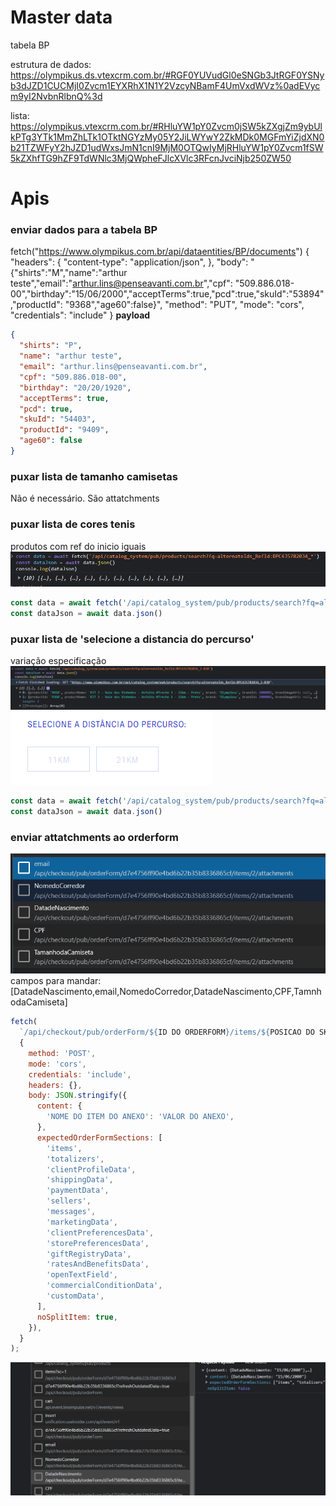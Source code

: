 # Master data

tabela BP

estrutura de dados:
https://olympikus.ds.vtexcrm.com.br/#RGF0YUVudGl0eSNGb3JtRGF0YSNyb3dJZD1CUCMjI0Zvcm1EYXRhX1N1Y2VzcyNBamF4UmVxdWVz%0adEVycm9yI2NvbnRlbnQ%3d

lista:
https://olympikus.vtexcrm.com.br/#RHluYW1pY0Zvcm0jSW5kZXgjZm9ybUlkPTg3YTk1MmZhLTk1OTktNGYzMy05Y2JiLWYwY2ZkMDk0MGFmYiZjdXN0b21TZWFyY2hJZD1udWxsJmN1cnI9MjM0OTQwIyMjRHluYW1pY0Zvcm1fSW5kZXhfTG9hZF9TdWNlc3MjQWpheFJlcXVlc3RFcnJvciNjb250ZW50

# Apis

### enviar dados para a tabela BP

fetch("https://www.olympikus.com.br/api/dataentities/BP/documents")
{
"headers": {
"content-type": "application/json",
},
"body": "{\"shirts\":\"M\",\"name\":\"arthur teste\",\"email\":\"arthur.lins@penseavanti.com.br\",\"cpf\":
\"509.886.018-00\",\"birthday\":\"15/06/2000\",\"acceptTerms\":true,\"pcd\":true,\"skuId\":\"53894\",\"productId\":
\"9368\",\"age60\":false}",
"method": "PUT",
"mode": "cors",
"credentials": "include"
}
**payload**

```JSON
{
  "shirts": "P",
  "name": "arthur teste",
  "email": "arthur.lins@penseavanti.com.br",
  "cpf": "509.886.018-00",
  "birthday": "20/20/1920",
  "acceptTerms": true,
  "pcd": true,
  "skuId": "54403",
  "productId": "9409",
  "age60": false
}
```

### puxar lista de tamanho camisetas

Não é necessário. São attatchments

### puxar lista de cores tenis

produtos com ref do inicio iguais
![Exemplo consumindo Referência: BPC435782034_3-030](image-2.png)

```javascript
const data = await fetch('/api/catalog_system/pub/products/search?fq=alternateIds_RefId:BPC435782034_*')
const dataJson = await data.json()
```

### puxar lista de 'selecione a distancia do percurso'

variação especificação
![Exemplo consumindo Referência: BPC435782034_3-030](image.png)
![Alt text](image-1.png)

```javascript
const data = await fetch('/api/catalog_system/pub/products/search?fq=alternateIds_RefId:BPC435782034_3-030')
const dataJson = await data.json()
```

### enviar attatchments ao orderform

![exemplo em produção](image-3.png)
campos para mandar: [DatadeNascimento,email,NomedoCorredor,DatadeNascimento,CPF,TamnhodaCamiseta]

```javascript
fetch(
  `/api/checkout/pub/orderForm/${ID DO ORDERFORM}/items/${POSICAO DO SKU NO CARRINHO}/attachments/${NOME DO ANEXO CADASTRADO NO ADMIN}`,
  {
    method: 'POST',
    mode: 'cors',
    credentials: 'include',
    headers: {},
    body: JSON.stringify({
      content: {
        'NOME DO ITEM DO ANEXO': 'VALOR DO ANEXO',
      },
      expectedOrderFormSections: [
        'items',
        'totalizers',
        'clientProfileData',
        'shippingData',
        'paymentData',
        'sellers',
        'messages',
        'marketingData',
        'clientPreferencesData',
        'storePreferencesData',
        'giftRegistryData',
        'ratesAndBenefitsData',
        'openTextField',
        'commercialConditionData',
        'customData',
      ],
      noSplitItem: true,
    }),
  }
);
```

![Alt text](image-4.png)